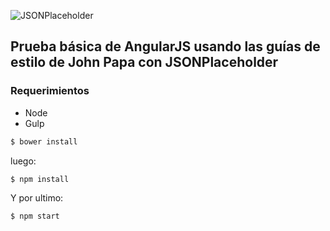![JSONPlaceholder](http://nik.techvoltz.com/wp-content/uploads/sites/5/2015/05/Screen-Shot-2015-05-24-at-6.09.57-PM-825x362.png)


## Prueba básica de AngularJS usando las guías de estilo de John Papa con JSONPlaceholder

### Requerimientos

* Node
* Gulp

```bash
$ bower install
``` 

luego: 

```bash
$ npm install
``` 

Y por ultimo:


```bash
$ npm start
``` 